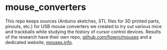 # mouse_converters

This repo keeps sources (Arduino sketches, STL files for 3D printed parts, pinouts, etc.) for USB mouse converters we created to try out various mice and trackballs while studying the history of cursor control devices. 
Results of the research have their own repo, [github.com/fiowro/mouses](https://github.com/fiowro/mouses) and a dedicated website, [mouses.info](https://mouses.info).
